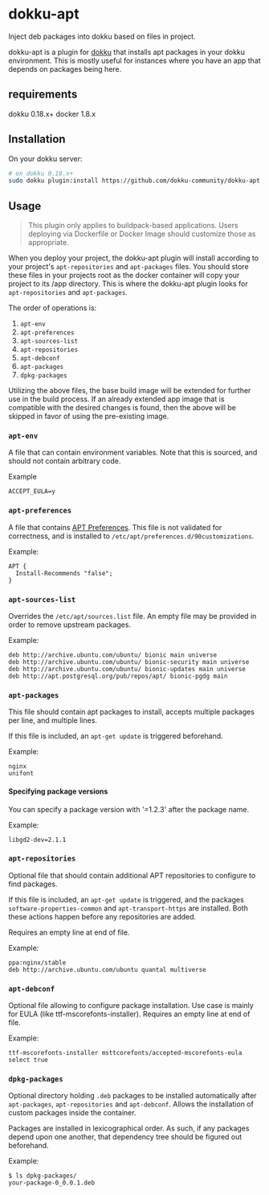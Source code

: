dokku-apt
=========

Inject deb packages into dokku based on files in project.

dokku-apt is a plugin for [dokku](https://github.com/dokku/dokku) that installs apt packages in your dokku environment.
This is mostly useful for instances where you have an app that depends on packages being here.

## requirements

dokku 0.18.x+
docker 1.8.x

## Installation

On your dokku server:

```sh
# on dokku 0.18.x+
sudo dokku plugin:install https://github.com/dokku-community/dokku-apt apt
```

## Usage

> This plugin only applies to buildpack-based applications. Users deploying via Dockerfile or Docker Image should customize those as appropriate.

When you deploy your project, the dokku-apt plugin will install according to your project's `apt-repositories` and `apt-packages` files. You should store these files in your projects root as the docker container will copy your project to its /app directory. This is where the dokku-apt plugin looks for `apt-repositories` and `apt-packages`.

The order of operations is:

1. `apt-env`
2. `apt-preferences`
3. `apt-sources-list`
4. `apt-repositories`
5. `apt-debconf`
6. `apt-packages`
7. `dpkg-packages`

Utilizing the above files, the base build image will be extended for further use in the build process. If an already extended app image that is compatible with the desired changes is found, then the above will be skipped in favor of using the pre-existing image.

### `apt-env`

A file that can contain environment variables. Note that this is sourced, and should not contain arbitrary code.

Example

```
ACCEPT_EULA=y
```

### `apt-preferences`

A file that contains [APT Preferences](https://wiki.debian.org/AptPreferences). This file is not validated for correctness, and is installed to `/etc/apt/preferences.d/90customizations`.

Example:

```
APT {
  Install-Recommends "false";
}
```

### `apt-sources-list`

Overrides the `/etc/apt/sources.list` file. An empty file may be provided in order to remove upstream packages.

Example:
```
deb http://archive.ubuntu.com/ubuntu/ bionic main universe
deb http://archive.ubuntu.com/ubuntu/ bionic-security main universe
deb http://archive.ubuntu.com/ubuntu/ bionic-updates main universe
deb http://apt.postgresql.org/pub/repos/apt/ bionic-pgdg main
```

### `apt-packages`

This file should contain apt packages to install, accepts multiple packages per line, and multiple lines.

If this file is included, an `apt-get update` is triggered beforehand.

Example:
```
nginx
unifont
```

#### Specifying package versions

You can specify a package version with '=1.2.3' after the package name. 

Example:

```
libgd2-dev=2.1.1
```

### `apt-repositories`

Optional file that should contain additional APT repositories to configure to find packages.

If this file is included, an `apt-get update` is triggered, and the packages `software-properties-common` and `apt-transport-https` are installed. Both these actions happen before any repositories are added.

Requires an empty line at end of file.

Example:

```
ppa:nginx/stable
deb http://archive.ubuntu.com/ubuntu quantal multiverse
```

### `apt-debconf`

Optional file allowing to configure package installation. Use case is mainly for EULA (like ttf-mscorefonts-installer).
Requires an empty line at end of file.

Example:

```
ttf-mscorefonts-installer msttcorefonts/accepted-mscorefonts-eula select true
```

### `dpkg-packages`

Optional directory holding `.deb` packages to be installed automatically
after `apt-packages`, `apt-repositories` and `apt-debconf`. Allows the
installation of custom packages inside the container.

Packages are installed in lexicographical order. As such, if any packages depend upon one another, that dependency tree should be figured out beforehand.

Example:

```
$ ls dpkg-packages/
your-package-0_0.0.1.deb
```
